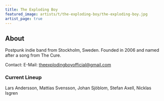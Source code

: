 ```yaml
---
title: The Exploding Boy
featured_image: artists/t/the-exploding-boy/the-exploding-boy.jpg
artist_page: true
---
```

## About

Postpunk indie band from Stockholm, Sweden. Founded in 2006 and named after a song from The Cure.

Contact:
E-Mail: theexplodingboyofficial@gmail.com

### Current Lineup

Lars Andersson, Mattias Svensson, Johan Sjöblom, Stefan Axell, Nicklas Isgren

